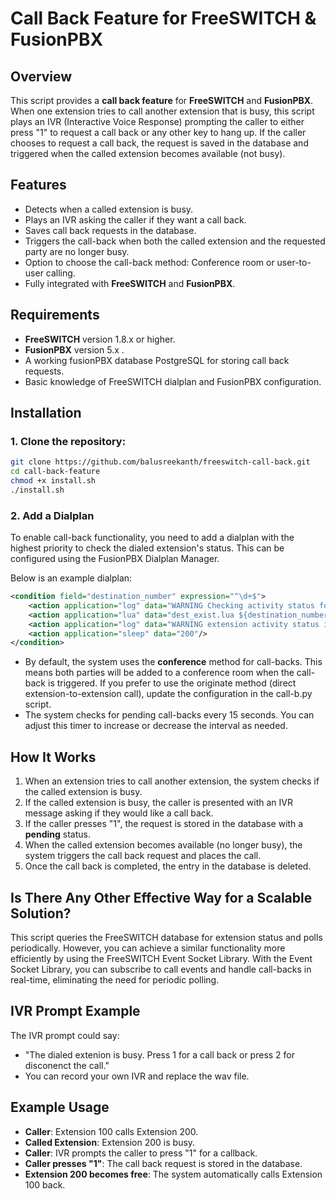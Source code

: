 # Call Back Feature for FreeSWITCH & FusionPBX

## Overview
This script provides a **call back feature** for **FreeSWITCH** and **FusionPBX**. When one extension tries to call another extension that is busy, this script plays an IVR (Interactive Voice Response) prompting the caller to either press "1" to request a call back or any other key to hang up. If the caller chooses to request a call back, the request is saved in the database and triggered when the called extension becomes available (not busy).

## Features
- Detects when a called extension is busy.
- Plays an IVR asking the caller if they want a call back.
- Saves call back requests in the database.
- Triggers the call-back when both the called extension and the requested party are no longer busy.
- Option to choose the call-back method: Conference room or user-to-user calling.
- Fully integrated with **FreeSWITCH** and **FusionPBX**.

## Requirements
- **FreeSWITCH** version 1.8.x or higher.
- **FusionPBX** version 5.x .
- A working fusionPBX database PostgreSQL for storing call back requests.
- Basic knowledge of FreeSWITCH dialplan and FusionPBX configuration.

## Installation

### 1. **Clone the repository**:
   ```bash
   git clone https://github.com/balusreekanth/freeswitch-call-back.git
   cd call-back-feature
   chmod +x install.sh
   ./install.sh
```
### 2. **Add a Dialplan**
To enable call-back functionality, you need to add a dialplan with the highest priority to check the dialed extension's status. This can be configured using the FusionPBX Dialplan Manager.

Below is an example dialplan:

```xml
<condition field="destination_number" expression="^\d+$">
    <action application="log" data="WARNING Checking activity status for extension ${destination_number}"/>
    <action application="lua" data="dest_exist.lua ${destination_number} ${caller_id_number} ${domain_name}"/>
    <action application="log" data="WARNING extension activity status is ${sip_dialogs_status}"/>
    <action application="sleep" data="200"/>
</condition>
```
- By default, the system uses the **conference** method for call-backs. This means both parties will be added to a conference room when the call-back is triggered.
If you prefer to use the originate method (direct extension-to-extension call), update the configuration in the call-b.py script.
- The system checks for pending call-backs every 15 seconds. You can adjust this timer to increase or decrease the interval as needed.


## How It Works
1. When an extension tries to call another extension, the system checks if the called extension is busy.
2. If the called extension is busy, the caller is presented with an IVR message asking if they would like a call back.
3. If the caller presses "1", the request is stored in the database with a **pending** status.
4. When the called extension becomes available (no longer busy), the system triggers the call back request and places the call.
5. Once the call back is completed, the entry in the database is deleted.


## Is There Any Other Effective Way for a Scalable Solution?

This script queries the FreeSWITCH database for extension status and polls periodically. However, you can achieve a similar functionality more efficiently by using the FreeSWITCH Event Socket Library. With the Event Socket Library, you can subscribe to call events and handle call-backs in real-time, eliminating the need for periodic polling.

## IVR Prompt Example
The IVR prompt could say:
- "The dialed extenion is busy. Press 1 for a call back or press 2 for disconenct the call."
- You can record your own IVR and replace the wav file.


## Example Usage
- **Caller**: Extension 100 calls Extension 200.
- **Called Extension**: Extension 200 is busy.
- **Caller**: IVR prompts the caller to press "1" for a callback.
- **Caller presses "1"**: The call back request is stored in the database.
- **Extension 200 becomes free**: The system automatically calls Extension 100 back.


